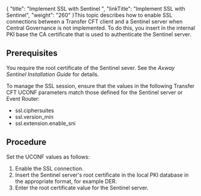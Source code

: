 {
    "title": "Implement SSL with Sentinel ",
    "linkTitle": "Implement SSL with Sentinel",
    "weight": "260"
}This topic describes how to enable SSL connections between a Transfer CFT client and a Sentinel server when Central Governance is not implemented. To do this, you insert in the internal PKI base  the  CA certificate  that is used to authenticate the Sentinel server.

## Prerequisites

You require the root certificate of the Sentinel sever. See the *Axway Sentinel Installation Guide* for details.

To manage the SSL session, ensure that the values in the following Transfer CFT UCONF parameters match those defined for the Sentinel server or Event Router:

-   ssl.ciphersuites
-   ssl.version\_min
-   ssl.extension.enable\_sni

## Procedure

Set the UCONF values as follows:

1.  Enable the SSL connection.
2.  Insert the Sentinel server's  root certificate in the local PKI database in the appropriate format, for example DER.
3.  Enter the root certificate value for the Sentinel server.
